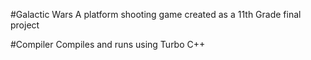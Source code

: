 #Galactic Wars
A platform shooting game created as a 11th Grade final project 

#Compiler
Compiles and runs using Turbo C++
